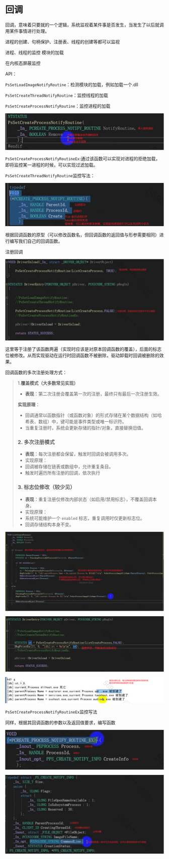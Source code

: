 # 回调



回调，意味着只要就的一个逻辑，系统监视着某件事是否发生，当发生了以后就调用某件事情进行处理。

进程的创建、句柄保护、注册表、线程的创建等都可以监视



进程、线程的监控 模块的加载

在内核态屏蔽监控



API：

`PsSetLoadImageNotifyRoutine`：检测模块的加载，例如加载一个.dll

`PsSetCreateThreadNotifyRoutine`：监控线程的加载

`PsSetCreateProcessNotifyRoutine`：监控进程的加载

![image-20250816123148004](./%E5%9B%9E%E8%B0%83.assets/image-20250816123148004.png)

`PsSetCreateProcessNotifyRoutineEx`:通过该函数可以实现对进程的拒绝加载，即将监控某一进程的时候，可以实现过滤加载。



`PsSetCreateThreadNotifyRoutine`监控写法：

![image-20250816123750161](./%E5%9B%9E%E8%B0%83.assets/image-20250816123750161.png)

根据回调函数的原型（可以修改函数名，但回调函数的返回值与形参需要相同）进行编写我们自己的回调函数。



注册回调

![image-20250816123927079](./%E5%9B%9E%E8%B0%83.assets/image-20250816123927079.png)

这里等于注册了该函数两遍（实现时应该是对原本回调函数的覆盖），后面的标志位被修改。从而实现驱动在运行时回调函数不被删除，驱动卸载时回调被删除的效果。

回调函数的多次注册处理方式：

>1.**覆盖模式（大多数常见实现）​**​
>
>- **表现**：第二次注册会覆盖第一次的注册，最终只有最后一次注册生效。
>
>  **实现原理**：
>
>  - 回调通常以函数指针（或函数对象）的形式存储在某个数据结构（如哈希表、数组）中，键可能是事件类型或唯一标识符。
>  - 当重复注册时，系统会更新存储的指针/对象，直接替换旧值。
>
>### 2. **多次注册模式**
>
>- **表现**：每次注册都会保留，触发时回调会被调用多次。
>- 实现原理：
>  - 回调被存储在链表或数组中，允许重复条目。
>  - 触发时遍历所有注册的回调，依次执行
>
>### 3. **标志位修改（较少见）**
>
>- **表现**：重复注册仅修改内部状态（如启用/禁用标志），不覆盖回调本身。
>- 实现原理：
>  - 系统可能维护一个 `enabled` 标志，重复调用时仅更新标志位。
>  - 回调存储结构本身不变。



![image-20250816135852647](./%E5%9B%9E%E8%B0%83.assets/image-20250816135852647.png)



![image-20250816135614742](./%E5%9B%9E%E8%B0%83.assets/image-20250816135614742.png)



![image-20250816140038551](./%E5%9B%9E%E8%B0%83.assets/image-20250816140038551.png)



`PsSetCreateProcessNotifyRoutineEx`监控写法

同样，根据其回调函数的参数以及返回值要求，编写函数

![image-20250816140917582](./%E5%9B%9E%E8%B0%83.assets/image-20250816140917582.png)



![image-20250816141825267](./%E5%9B%9E%E8%B0%83.assets/image-20250816141825267.png)